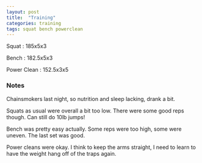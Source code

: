 ```yaml
---
layout: post
title:  "Training"
categories: training
tags: squat bench powerclean
---
```


Squat       :   185x5x3

Bench       :   182.5x5x3

Power Clean :   152.5x3x5

### Notes

Chainsmokers last night, so nutrition and sleep lacking, drank a bit.

Squats as usual were overall a bit too low. There were some good reps though.
Can still do 10lb jumps!

Bench was pretty easy actually. Some reps were too high, some were uneven. The
last set was good.

Power cleans were okay. I think to keep the arms straight, I need to learn to
have the weight hang off of the traps again.
